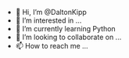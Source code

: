 - 👋 Hi, I’m @DaltonKipp
- 👀 I’m interested in ...
- 🌱 I’m currently learning Python
- 💞️ I’m looking to collaborate on ...
- 📫 How to reach me ...

<!---
DaltonKipp/DaltonKipp is a ✨ special ✨ repository because its `README.md` (this file) appears on your GitHub profile.
You can click the Preview link to take a look at your changes.
--->
